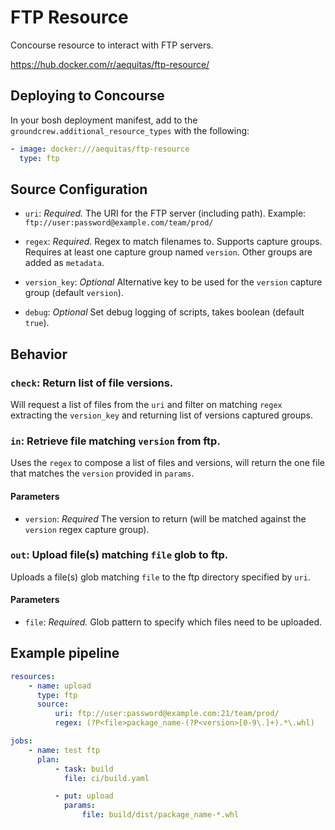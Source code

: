 # FTP Resource

Concourse resource to interact with FTP servers.

https://hub.docker.com/r/aequitas/ftp-resource/

## Deploying to Concourse

In your bosh deployment manifest, add to the `groundcrew.additional_resource_types` with the following:

```yaml
- image: docker:///aequitas/ftp-resource
  type: ftp
```

## Source Configuration

* `uri`: *Required.* The URI for the FTP server (including path).
    Example: `ftp://user:password@example.com/team/prod/`

* `regex`: *Required.* Regex to match filenames to. Supports capture groups. Requires at least one capture group named `version`. Other groups are added as `metadata`.

* `version_key`: *Optional* Alternative key to be used for the `version` capture group (default `version`).

* `debug`: *Optional* Set debug logging of scripts, takes boolean (default `true`).

## Behavior

### `check`: Return list of file versions.

Will request a list of files from the `uri` and filter on matching `regex` extracting the `version_key` and returning list of versions captured groups.

### `in`: Retrieve file matching `version` from ftp.

Uses the `regex` to compose a list of files and versions, will return the one file that matches the `version` provided in `params`.

#### Parameters

* `version`: *Required* The version to return (will be matched against the `version` regex capture group).

### `out`: Upload file(s) matching `file` glob to ftp.

Uploads a file(s) glob matching `file` to the ftp directory specified by `uri`.

#### Parameters

* `file`: *Required.* Glob pattern to specify which files need to be uploaded.

## Example pipeline

```yaml
resources:
    - name: upload
      type: ftp
      source:
          uri: ftp://user:password@example.com:21/team/prod/
          regex: (?P<file>package_name-(?P<version>[0-9\.]+).*\.whl)

jobs:
    - name: test ftp
      plan:
          - task: build
            file: ci/build.yaml

          - put: upload
            params:
                file: build/dist/package_name-*.whl

```
